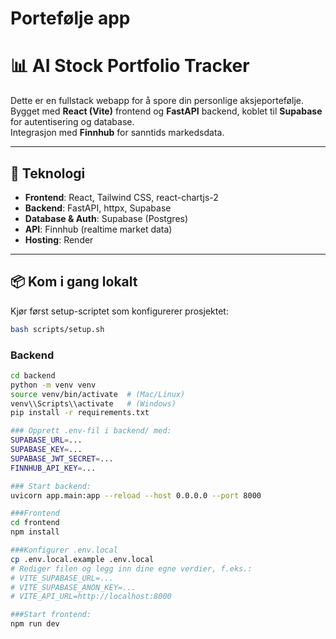# Portefølje app

# 📊 AI Stock Portfolio Tracker

Dette er en fullstack webapp for å spore din personlige aksjeportefølje.  
Bygget med **React (Vite)** frontend og **FastAPI** backend, koblet til **Supabase** for autentisering og database.  
Integrasjon med **Finnhub** for sanntids markedsdata.

---

## 🚀 Teknologi
- **Frontend**: React, Tailwind CSS, react-chartjs-2
- **Backend**: FastAPI, httpx, Supabase
- **Database & Auth**: Supabase (Postgres)
- **API**: Finnhub (realtime market data)
- **Hosting**: Render

---

## 📦 Kom i gang lokalt
Kjør først setup-scriptet som konfigurerer prosjektet:

```bash
bash scripts/setup.sh
```


### Backend
```bash
cd backend
python -m venv venv
source venv/bin/activate  # (Mac/Linux)
venv\\Scripts\\activate   # (Windows)
pip install -r requirements.txt

### Opprett .env-fil i backend/ med:
SUPABASE_URL=...
SUPABASE_KEY=...
SUPABASE_JWT_SECRET=...
FINNHUB_API_KEY=...

### Start backend:
uvicorn app.main:app --reload --host 0.0.0.0 --port 8000

###Frontend
cd frontend
npm install

###Konfigurer .env.local
cp .env.local.example .env.local
# Rediger filen og legg inn dine egne verdier, f.eks.:
# VITE_SUPABASE_URL=...
# VITE_SUPABASE_ANON_KEY=...
# VITE_API_URL=http://localhost:8000

###Start frontend:
npm run dev
